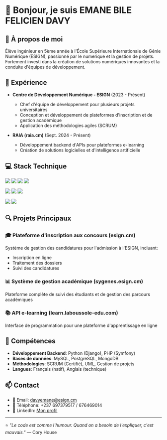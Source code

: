 # 👋 Bonjour, je suis EMANE BILE FELICIEN DAVY

## 💫 À propos de moi
Élève ingénieur en 5ème année à l'École Supérieure Internationale de Génie Numérique (ESIGN), passionné par le numerique et la gestion de projets. Fortement investi dans la création de solutions numériques innovantes et la conduite d'équipes de développement.

## 🚀 Expérience

- **Centre de Développement Numérique - ESIGN** (2023 - Présent)
  - Chef d'équipe de développement pour plusieurs projets universitaires
  - Conception et développement de plateformes d'inscription et de gestion académique
  - Application des méthodologies agiles (SCRUM)

- **RAIA (raia.cm)** (Sept. 2024 - Présent)
  - Développement backend d'APIs pour plateformes e-learning
  - Création de solutions logicielles et d'intelligence artificielle

## 💻 Stack Technique

<img src="https://img.shields.io/badge/Python-3776AB?style=for-the-badge&logo=python&logoColor=white" /> <img src="https://img.shields.io/badge/Django-092E20?style=for-the-badge&logo=django&logoColor=white" /> <img src="https://img.shields.io/badge/PHP-777BB4?style=for-the-badge&logo=php&logoColor=white" /> <img src="https://img.shields.io/badge/Symfony-000000?style=for-the-badge&logo=symfony&logoColor=white" />

<img src="https://img.shields.io/badge/MySQL-4479A1?style=for-the-badge&logo=mysql&logoColor=white" /> <img src="https://img.shields.io/badge/PostgreSQL-316192?style=for-the-badge&logo=postgresql&logoColor=white" /> <img src="https://img.shields.io/badge/MongoDB-4EA94B?style=for-the-badge&logo=mongodb&logoColor=white" />

<img src="https://img.shields.io/badge/Git-F05032?style=for-the-badge&logo=git&logoColor=white" /> <img src="https://img.shields.io/badge/GitHub-100000?style=for-the-badge&logo=github&logoColor=white" />

## 🔍 Projets Principaux

### 🎓 Plateforme d'inscription aux concours (esign.cm)
Système de gestion des candidatures pour l'admission à l'ESIGN, incluant:
- Inscription en ligne
- Traitement des dossiers
- Suivi des candidatures

### 📊 Système de gestion académique (sygenes.esign.cm)
Plateforme complète de suivi des étudiants et de gestion des parcours académiques

### 📚 API e-learning (learn.laboussole-edu.com)
Interface de programmation pour une plateforme d'apprentissage en ligne

## 🎯 Compétences

- **Développement Backend**: Python (Django), PHP (Symfony)
- **Bases de données**: MySQL, PostgreSQL, MongoDB
- **Méthodologies**: SCRUM (Certifié), UML, Gestion de projets
- **Langues**: Français (natif), Anglais (technique)

## 📫 Contact
- 📧 Email: davyemane@esign.cm
- 📱 Téléphone: +237 697379517 / 676469014
- 💼 LinkedIn: [Mon profil](https://www.linkedin.com/in/davy-emane-99520525b/)

---

⭐️ *"Le code est comme l'humour. Quand on a besoin de l'expliquer, c'est mauvais."* — Cory House

